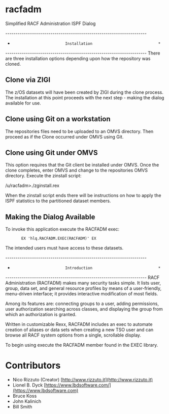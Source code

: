 # racfadm
Simplified RACF Administration ISPF Dialog

*---------------------------------------------------------------------*
*                            Installation                             *
*---------------------------------------------------------------------*
There are three installation options depending upon how the repository
was cloned.

Clone via ZIGI
--------------
The z/OS datasets will have been created by ZIGI during
the clone process. The installation at this point proceeds with the next
step - making the dialog available for use.

Clone using Git on a workstation
--------------------------------
The repositories files need to be uploaded to an OMVS directory. Then
proceed as if the Clone occurred under OMVS using Git.

Clone using Git under OMVS
--------------------------
This option requires that the Git client be installed under OMVS.
Once the clone completes, enter OMVS and change to the repositories
OMVS directory. Execute the zinstall script:

   /u/racfadm>./zginstall.rex

When the zinstall script ends there will be instructions on how to
apply the ISPF statistics to the partitioned dataset members.

Making the Dialog Available
---------------------------
To invoke this application execute the RACFADM exec:

           EX 'hlq.RACFADM.EXEC(RACFADM)' EX

The intended users must have access to these datasets.

*---------------------------------------------------------------------*
*                            Introduction                             *
*---------------------------------------------------------------------*
RACF Administration (RACFADM) makes many security tasks simple.  It lists
user, group, data set, and general resource profiles by means of a
user-friendly, menu-driven interface; it provides interactive modification
of most fields.

Among its features are: connecting groups to a user, adding permissions,
user authorization searching across classes, and displaying the group from
which an authorization is granted.

Written in customizable Rexx, RACFADM includes an exec to automate creation
of aliases or data sets when creating a new TSO user and can browse all RACF
system options from a single, scrollable display.

To begin using execute the RACFADM member found in the EXEC library.

# Contributors

* Nico Rizzuto (Creator)      [http://www.rizzuto.it](http://www.rizzuto.it)
* Lionel B. Dyck              [https://www.lbdsoftware.com/](https://www.lbdsoftware.com)
* Bruce Koss
* John Kalinich
* Bill Smith
